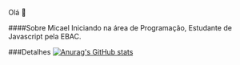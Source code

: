 Olá 👋

####Sobre Micael
Iniciando na área de Programação, Estudante de Javascript pela EBAC.

###Detalhes
[![Anurag's GitHub stats](https://github-readme-stats.vercel.app/api?username=Micael013)](https://github.com/anuraghazra/github-readme-stats)
